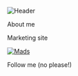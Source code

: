 ![Header](https://github.com/Romanisback/Romanisback/blob/main/assets/montana.gif)

About me

Marketing site

[![Mads](https://img.shields.io/badge/Mads-EA2C2C)](https://mds.show/)

Follow me (no please!)